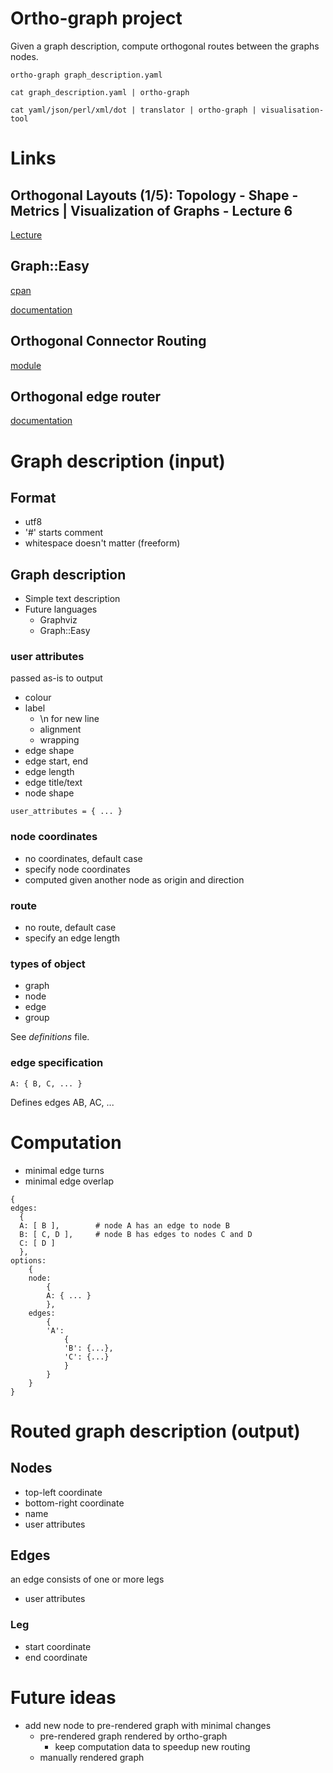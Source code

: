 Ortho-graph project
===================

Given a graph description, compute orthogonal routes between the graphs nodes.

```
ortho-graph graph_description.yaml

cat graph_description.yaml | ortho-graph 

cat yaml/json/perl/xml/dot | translator | ortho-graph | visualisation-tool
```

# Links

## Orthogonal Layouts (1/5): Topology - Shape - Metrics | Visualization of Graphs - Lecture 6

[Lecture](https://www.youtube.com/watch?v=v-epJF7KAOY)

## Graph::Easy

[cpan](https://metacpan.org/pod/Graph::Easy)

[documentation](http://bloodgate.com/perl/graph/manual/overview.html)

## Orthogonal Connector Routing

[module](https://github.com/Bukk94/OrthogonalConnectorRouting)

## Orthogonal edge router

[documentation](http://docs.yworks.com/yfiles/doc/developers-guide/orthogonal_edge_router.html)

# Graph description (input)

## Format

- utf8
- '#' starts comment
- whitespace doesn't matter (freeform)

## Graph description

- Simple text description
- Future languages
	- Graphviz
	- Graph::Easy

### user attributes

passed as-is to output

- colour
- label
	- \n for new line
	- alignment
	- wrapping
- edge shape
- edge start, end
- edge length
- edge title/text
- node shape

    
```
user_attributes = { ... }
```

### node coordinates

- no coordinates, default case
- specify node coordinates
- computed given another node as origin and direction

### route    

- no route, default case
- specify an edge length

### types of object

- graph
- node
- edge
- group

See *definitions* file.

### edge specification

```
A: { B, C, ... }
```
Defines edges AB, AC, ...

# Computation

- minimal edge turns
- minimal edge overlap

```
{
edges: 
  { 
  A: [ B ],        # node A has an edge to node B
  B: [ C, D ],     # node B has edges to nodes C and D
  C: [ D ]
  },
options:
    {
    node: 
        {
        A: { ... }
        },
    edges:
        {
        'A':
            {
            'B': {...},
            'C': {...} 
            }
        }
    }
}
```

# Routed graph description (output)

## Nodes

- top-left coordinate
- bottom-right coordinate
- name
- user attributes

## Edges

an edge consists of one or more legs
- user attributes

### Leg

- start coordinate
- end coordinate

# Future ideas

- add new node to pre-rendered graph with minimal changes
	- pre-rendered graph rendered by ortho-graph
		- keep computation data to speedup new routing
	- manually rendered graph


